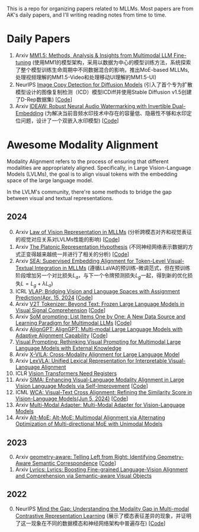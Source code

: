 This is a repo for organizing papers related to MLLMs. Most papers are from AK's daily papers, and I'll writing reading notes from time to time.

# Daily Papers

1. Arxiv [MM1.5: Methods, Analysis & Insights from Multimodal LLM Fine-tuning](https://arxiv.org/abs/2409.20566) (使用MM1的模型架构，采用以数据为中心的模型训练方法，系统探索了整个模型训练生命周期中不同数据混合的影响，推出MoE-based MLLMs, 处理视频理解的MM1.5-Video和处理移动UI理解的MM1.5-UI)
2. NeurIPS [Image Copy Detection for Diffusion Models](https://arxiv.org/abs/2409.19952) (引入了首个专为扩散模型设计的图像复制检测（ICD）模型ICDiff并使用Stable Diffusion v1.5创建了D-Rep数据集) [[Code](https://github.com/WangWenhao0716/PDF-Embedding)]
3. Arxiv [IDEAW: Robust Neural Audio Watermarking with Invertible Dual-Embedding](https://arxiv.org/abs/2409.19627) (为解决当前音频水印技术中存在的容量低、隐蔽性不够和水印定位问题，设计了一个双嵌入水印模型) [[Code](https://github.com/PecholaL/IDEAW)]

# Awesome Modality Alignment
Modality Alignment refers to the process of ensuring that different modalities are appropriately aligned. Specifically, in Large Vision-Language Models (LVLMs), the goal is to align visual tokens with the embedding space of the large language model.

In the LVLM's community, there're some methods to bridge the gap between visual and textual representations.
## 2024
0. Arxiv [Law of Vision Representation in MLLMs](https://arxiv.org/abs/2408.16357) (分析跨模态对齐和视觉表征的视觉对应关系对LVLMs性能的影响) [[Code](https://github.com/bronyayang/law_of_vision_representation_in_mllms)]
1. Arxiv [The Platonic Representation Hypothesis](https://arxiv.org/abs/2405.07987) (不同神经网络表示数据的方式正变得越来越统一并进行了相关的分析)
[[Code](https://github.com/minyoungg/platonic-rep)]
2. Arxiv [SEA: Supervised Embedding Alignment for Token-Level Visual-Textual Integration in MLLMs](https://arxiv.org/abs/2408.11813) (遵循LLaVA的预训练-微调范式，但在预训练阶段增加另一个对比损失$L_a$，与下一个令牌预测损失$L_g$一起，得到新的优化损失$L=L_g+\lambda L_a$)
3. ICRL [VLAP: Bridging Vision and Language Spaces with Assignment Prediction(Apr. 15, 2024](https://arxiv.org/abs/2404.09632) [[Code](https://github.com/park-jungin/vlap)]
4. Arxiv [V2T Tokenizer: Beyond Text: Frozen Large Language Models in Visual Signal Comprehension](https://arxiv.org/abs/2403.07874) [[Code](https://github.com/zh460045050/v2l-tokenizer)]
5. Arxiv [SoM prompting: List Items One by One: A New Data Source and Learning Paradigm for Multimodal LLMs](https://arxiv.org/abs/2404.16375) [[Code](https://github.com/zzxslp/som-llava)]
6. Arxiv [AlignGPT: AlignGPT: Multi-modal Large Language Models with Adaptive Alignment Capability](https://arxiv.org/abs/2405.14129) [[Code](https://github.com/AlignGPT-VL/AlignGPT)]
7. [Visual Prompting: Rethinking Visual Prompting for Multimodal Large Language Models with External Knowledge](https://arxiv.org/abs/2407.04681)
8. Arxiv [ X-VILA: Cross-Modality Alignment for Large Language Model](https://arxiv.org/abs/2405.19335)
9. Arxiv [LexVLA: Unified Lexical Representation for Interpretable Visual-Language Alignment](https://arxiv.org/abs/2407.17827)
10. ICLR [ Vision Transformers Need Registers](https://arxiv.org/abs/2309.16588)
11. Arxiv [SIMA: Enhancing Visual-Language Modality Alignment in Large Vision Language Models via Self-Improvement](https://arxiv.org/abs/2405.15973) [[Code](https://github.com/umd-huang-lab/sima)]
12. ICML [WCA: Visual-Text Cross Alignment: Refining the Similarity Score in Vision-Language Models(Jun 5, 2024)](https://arxiv.org/abs/2406.02915) [[Code](https://github.com/tmlr-group/wca)]
13. Arxiv [Multi-Modal Adapter: Multi-Modal Adapter for Vision-Language Models](https://www.arxiv.org/abs/2409.02958)
14. Arxiv [Alt-MoE: Alt-MoE: Multimodal Alignment via Alternating Optimization of Multi-directional MoE with Unimodal Models](https://www.arxiv.org/abs/2409.05929)
## 2023
0. Arxiv [geometry-aware: Telling Left from Right: Identifying Geometry-Aware Semantic Correspondence](https://arxiv.org/abs/2311.17034) [[Code](https://github.com/Junyi42/geoaware-sc)]
1. Arxiv [Lyrics: Lyrics: Boosting Fine-grained Language-Vision Alignment and Comprehension via Semantic-aware Visual Objects](https://arxiv.org/abs/2312.05278)
## 2022
0. NeurIPS [Mind the Gap: Understanding the Modality Gap in Multi-modal Contrastive Representation Learning](https://arxiv.org/abs/2203.02053) (展示了模态表征差异的现象，并证明了这一现象在不同的数据模态和神经网络架构中普遍存在) [[Code](https://github.com/weixin-liang/modality-gap)]



